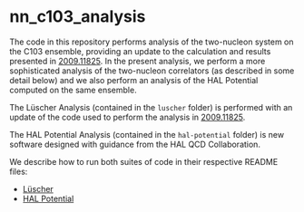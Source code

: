 # nn_c103_analysis

The code in this repository performs analysis of the two-nucleon system on the C103 ensemble, providing an update to the calculation and results presented in [2009.11825](https://arxiv.org/abs/2009.11825).  In the present analysis, we perform a more sophisticated analysis of the two-nucleon correlators (as described in some detail below) and we also perform an analysis of the HAL Potential computed on the same ensemble.

The Lüscher Analysis (contained in the `luscher` folder) is performed with an update of the code used to perform the analysis in [2009.11825](https://arxiv.org/abs/2009.11825).

The HAL Potential Analysis (contained in the `hal-potential` folder) is new software designed with guidance from the HAL QCD Collaboration.

We describe how to run both suites of code in their respective README files:
- [Lüscher](luscher/README.md)
- [HAL Potential](#hal-potential/README.md)
